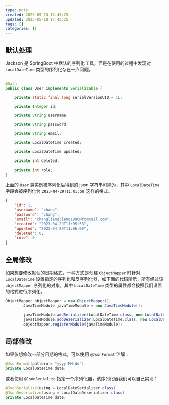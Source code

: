 ```yaml
---
type: note
created: 2023-05-18 17:43:25
updated: 2023-05-18 17:43:25
tags: []
categories: []
---
```


## 默认处理

Jackson 是 SpringBoot 中默认的序列化工具，但是在使用的过程中发现对 `LocalDateTime` 类型的序列化存在一点问题。

```java

@Data
public class User implements Serializable {

    private static final long serialVersionUID = 1L;

    private Integer id;

    private String username;

    private String password;

    private String email;

    private LocalDateTime created;

    private LocalDateTime updated;

    private int deleted;

    private int role;
}
```

上面的 `User` 类实例被序列化后得到的 json 字符串可能为，其中 `LocalDateTime` 字段会被序列化为 `2023-04-29T11:05:58` 这样的格式。

```json
{
    "id": 1,
    "username": "chang",
    "password": "chang",
    "email": "changliangliang1996@fomxail.com",
    "created": "2023-04-29T11:05:58",
    "updated": "2023-04-29T11:06:00",
    "deleted": 0,
    "role": 0
}
```

## 全局修改

如果想要修改默认的日期格式，一种方式是创建 `ObjectMapper` 时针对 `LocalDateTime` 设置指定的序列化和反序列化器，如下面的代码所示，所有经过该 `objectMapper` 序列化的对象，其中 `LocalDateTime` 类型的属性都会按照我们设置的格式进行序列化。

```java
ObjectMapper objectMapper = new ObjectMapper();
        JavaTimeModule javaTimeModule = new JavaTimeModule();

        javaTimeModule.addSerializer(LocalDateTime.class, new LocalDateTimeSerializer(DateTimeFormatter.ofPattern("yyyy-MM-dd HH:mm:ss")));
        javaTimeModule.addDeserializer(LocalDateTime.class, new LocalDateTimeDeserializer(DateTimeFormatter.ofPattern("yyyy-MM-dd HH:mm:ss")));
        objectMapper.registerModule(javaTimeModule);
```

## 局部修改

如果仅想修改一部分日期的格式，可以使用 `@JsonFormat` 注解：

```java
@JsonFormat(pattern = "yyyy-MM-dd")
private LocalDateTime date;
```

或者使用 `@JsonSerialize` 指定一个序列化器，该序列化器我们可以自己实现：

```java
@JsonSerialize(using = LocalDateSerializer.class)
@JsonDeserialize(using = LocalDateDeserializer.class)
private LocalDateTime date;
```

